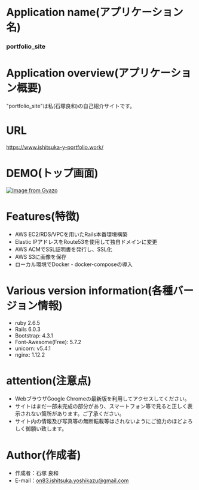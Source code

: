 # Application name(アプリケーション名)
### portfolio_site
  
# Application overview(アプリケーション概要)
"portfolio_site"は私(石塚良和)の自己紹介サイトです。

# URL
https://www.ishitsuka-y-portfolio.work/

# DEMO(トップ画面)
 
[![Image from Gyazo](https://i.gyazo.com/4924832188cdc025fd2a045369cdb4df.jpg)](https://gyazo.com/4924832188cdc025fd2a045369cdb4df)

# Features(特徴)
 
- AWS EC2/RDS/VPCを用いたRails本番環境構築 
- Elastic IPアドレスをRoute53を使用して独自ドメインに変更
- AWS ACMでSSL証明書を発行し、SSL化
- AWS S3に画像を保存
- ローカル環境でDocker・docker-composeの導入

# Various version information(各種バージョン情報)
  
- ruby 2.6.5
- Rails 6.0.3
- Bootstrap: 4.3.1
- Font-Awesome(Free): 5.7.2
- unicorn: v5.4.1
- nginx: 1.12.2
 
# attention(注意点)
 
- WebブラウザGoogle Chromeの最新版を利用してアクセスしてください。
- サイトはまだ一部未完成の部分があり、スマートフォン等で見ると正しく表示されない箇所があります。ご了承ください。
- サイト内の情報及び写真等の無断転載等はされないようにご協力のほどよろしく御願い致します。
 
# Author(作成者)
  
* 作成者：石塚 良和
* E-mail：on83.ishitsuka.yoshikazu@gmail.com

